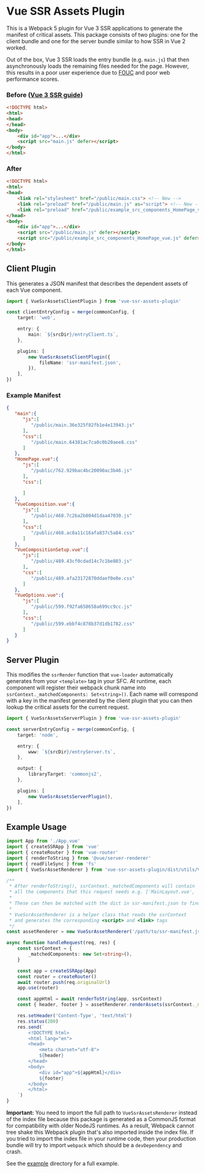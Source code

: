 # Vue SSR Assets Plugin

This is a Webpack 5 plugin for Vue 3 SSR applications to generate the manifest of critical assets. This package consists of two plugins: one for the client bundle and one for the server bundle similar to how SSR in Vue 2 worked.

Out of the box, Vue 3 SSR loads the entry bundle (e.g. `main.js`) that then asynchronously loads the remaining files needed for the page. However, this results in a poor user experience due to [FOUC](https://en.wikipedia.org/wiki/Flash_of_unstyled_content) and poor web performance scores.

### Before ([Vue 3 SSR guide](https://vuejs.org/guide/scaling-up/ssr.html))

```html
<!DOCTYPE html>
<html>
<head>
</head>
<body>
    <div id="app">...</div>
    <script src="main.js" defer></script>
</body>
</html>
```

### After

```html
<!DOCTYPE html>
<html>
<head>
    <link rel="stylesheet" href="/public/main.css"> <!-- New -->
    <link rel="preload" href="/public/main.js" as="script"> <!-- New -->
    <link rel="preload" href="/public/example_src_components_HomePage_vue.js" as="script"> <!-- New -->
</head>
<body>
    <div id="app">...</div>
    <script src="/public/main.js" defer></script>
    <script src="/public/example_src_components_HomePage_vue.js" defer></script> <!-- New -->
</body>
</html>
```

## Client Plugin

This generates a JSON manifest that describes the dependent assets of each Vue component.

```ts
import { VueSsrAssetsClientPlugin } from 'vue-ssr-assets-plugin'

const clientEntryConfig = merge(commonConfig, {
    target: 'web',

    entry: {
        main: `${srcDir}/entryClient.ts`,
    },

    plugins: [
        new VueSsrAssetsClientPlugin({
            fileName: 'ssr-manifest.json',
        }),
    ],
})
```

### Example Manifest

```json
{
   "main":{
      "js":[
         "/public/main.36e325f82fb1e4e13943.js"
      ],
      "css":[
         "/public/main.64381ac7ca0c0b20aee8.css"
      ]
   },
   "HomePage.vue":{
      "js":[
         "/public/762.929bac4bc20090ac3b46.js"
      ],
      "css":[

      ]
   },
   "VueComposition.vue":{
      "js":[
         "/public/468.7c2ba2b804d1daa47030.js"
      ],
      "css":[
         "/public/468.ac8a11c16afa837c5a84.css"
      ]
   },
   "VueCompositionSetup.vue":{
      "js":[
         "/public/489.43cf0cdad14c7c1be803.js"
      ],
      "css":[
         "/public/489.afa23172870ddaef0e0e.css"
      ]
   },
   "VueOptions.vue":{
      "js":[
         "/public/599.f92fa658658a699cc9cc.js"
      ],
      "css":[
         "/public/599.ebbf4c878b37d1db1782.css"
      ]
   }
}
```

## Server Plugin

This modifies the `ssrRender` function that `vue-loader` automatically generates from your `<template>` tag in your SFC. At runtime, each component will register their webpack chunk name into `ssrContext._matchedComponents: Set<string>()`. Each name will correspond with a key in the manifest generated by the client plugin that you can then lookup the critical assets for the current request.

```ts
import { VueSsrAssetsServerPlugin } from 'vue-ssr-assets-plugin'

const serverEntryConfig = merge(commonConfig, {
    target: 'node',

    entry: {
        www: `${srcDir}/entryServer.ts`,
    },

    output: {
        libraryTarget: 'commonjs2',
    },

    plugins: [
        new VueSsrAssetsServerPlugin(),
    ],
})
```

## Example Usage

```ts
import App from './App.vue'
import { createSSRApp } from 'vue'
import { createRouter } from 'vue-router'
import { renderToString } from '@vue/server-renderer'
import { readFileSync } from 'fs'
import { VueSsrAssetRenderer } from 'vue-ssr-assets-plugin/dist/utils/VueSsrAssetsRenderer'

/**
 * After renderToString(), ssrContext._matchedComponents will contain
 * all the components that this request needs e.g. ['MainLayout.vue', 'HomePage.vue']
 *
 * These can then be matched with the dict in ssr-manifest.json to find all the critical js/css files
 *
 * VueSsrAssetRenderer is a helper class that reads the ssrContext
 * and generates the corresponding <script> and <link> tags
 */
const assetRenderer = new VueSsrAssetRenderer('/path/to/ssr-manifest.json')

async function handleRequest(req, res) {
    const ssrContext = {
        _matchedComponents: new Set<string>(),
    }

    const app = createSSRApp(App)
    const router = createRouter()
    await router.push(req.originalUrl)
    app.use(router)

    const appHtml = await renderToString(app, ssrContext)
    const { header, footer } = assetRenderer.renderAssets(ssrContext._matchedComponents)

    res.setHeader('Content-Type', 'text/html')
    res.status(200)
    res.send(`
        <!DOCTYPE html>
        <html lang="en">
        <head>
            <meta charset="utf-8">
            ${header}
        </head>
        <body>
            <div id="app">${appHtml}</div>
            ${footer}
        </body>
        </html>
    `)
}
```
**Important:** You need to import the full path to `VueSsrAssetsRenderer` instead of the index file because this package is generated as a CommonJS format for compatibility with older NodeJS runtimes. As a result, Webpack cannot tree shake this Webpack plugin that's also imported inside the index file. If you tried to import the index file in your runtime code, then your production bundle will try to import `webpack` which should be a `devDependency` and crash.

See the [example](https://github.com/Trinovantes/vue-ssr-assets-plugin/tree/master/example) directory for a full example.
